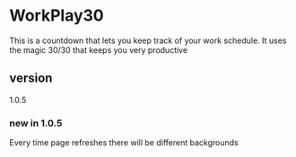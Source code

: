 # WorkPlay30

This is a countdown that lets you keep track of your work schedule.
It uses the magic 30/30 that keeps you very productive

## version

1.0.5

### new in 1.0.5

Every time page refreshes there will be different backgrounds